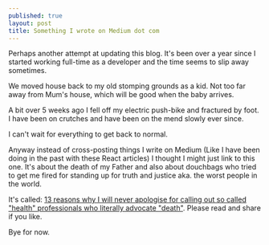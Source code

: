 ```yaml
---
published: true
layout: post
title: Something I wrote on Medium dot com
---
```

Perhaps another attempt at updating this blog. It's been over a year since I started working full-time as a developer and the time seems to slip away sometimes.

We moved house back to my old stomping grounds as a kid. Not too far away from Mum's house, which will be good when the baby arrives.

A bit over 5 weeks ago I fell off my electric push-bike and fractured by foot. I have been on crutches and have been on the mend slowly ever since.

I can't wait for everything to get back to normal.

Anyway instead of cross-posting things I write on Medium (Like I have been doing in the past with these React articles) I thought I might just link to this one. It's about the death of my Father and also about douchbags who tried to get me fired for standing up for truth and justice aka. the worst people in the world.

It's called: [13 reasons why I will never apologise for calling out so called "health" professionals who literally advocate "death"](https://medium.com/@phocks/13-reasons-why-i-will-never-apologise-for-calling-out-so-called-health-professionals-who-1b2382573a72). Please read and share if you like.

Bye for now.